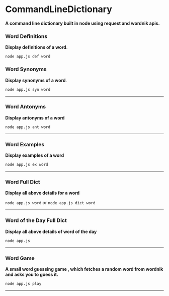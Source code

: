 # CommandLineDictionary
**A command line dictionary built in node using request and wordnik apis.**
### Word Definitions
**Display definitions of a word**. 

``` node app.js def word ```

### Word Synonyms
**Display synonyms of a word**.

``` node app.js syn word ```
***
  
### Word Antonyms
**Display antonyms of a word**

``` node app.js ant word ```
***
### Word Examples
**Display examples of a word**

``` node app.js ex word ```
***

### Word Full Dict
**Display all above details for a word**

``` node app.js word ``` or ``` node app.js dict word ```
***

### Word of the Day Full Dict
**Display all above details of word of the day**

``` node app.js ```
***
### Word Game
**A small word guessing game , which fetches a random word from wordnik and asks you to guess it.**

``` node app.js play ```
***
